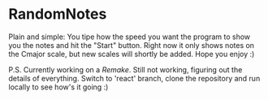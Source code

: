 # RandomNotes
 
Plain and simple: You tipe how the speed you want the program to show you the notes and hit the "Start" button. Right now it only shows notes on the Cmajor scale, but new scales will shortly be added. Hope you enjoy :)

P.S.
Currently working on a _Remake_. Still not working, figuring out the details of everything. Switch to 'react' branch, clone the repository and run locally to see how's it going :)
